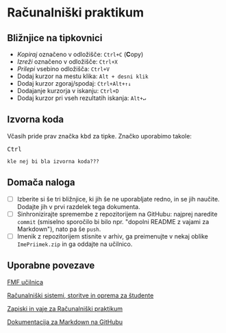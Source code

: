 <!-- glavni naslov -->
# Računalniški praktikum
<!-- To je komentar, ki bo na prikazanem Markdown-u skrit. 
     V tem besedilu so v komentarjih napisana navodila za reševanje. -->

<!-- 2. nivojski razdelek -->
## Bližnjice na tipkovnici

- *Kopiraj* označeno v odložišče: `Ctrl+C` (**C**opy)
- *Izreži* označeno v odložišče: `Ctrl+X`
- *Prilepi* vsebino odložišča: `Ctrl+V`
- Dodaj kurzor na mestu klika: `Alt + desni klik`
- Dodaj kurzor zgoraj/spodaj: `Ctrl+Alt+↑↓`
- Dodajanje kurzorja v iskanju: `Ctrl+D`
- Dodaj kurzor pri vseh rezultatih iskanja: `Alt+↵`

<!-- 2. nivojski razdelek -->
## Izvorna koda

Včasih pride prav značka <kbd>kbd</kbd> za tipke. Značko uporabimo takole:

<!-- začetek bloka z izvorno kodo -->
<kbd>Ctrl</kbd>

```kle nej bi bla izvorna koda???```
<!-- konec bloka z izvorno kodo -->

<!-- 2. nivojski razdelek -->
## Domača naloga 

<!-- Spodnji seznam bo pripravil seznam nalog. Na GitHubu bodo lepo vidna potrditvena polja, 
     VSCode pa bo prikazal samo oglate oklepaje. Ko nalogo opravite, si to lahko zabeležite tako,
     da spremenite [ ] v [x]. -->
- [ ] Izberite si še tri bližnjice, ki jih še ne uporabljate redno, in se jih naučite. 
      Dodajte jih v prvi razdelek tega dokumenta.
- [ ] Sinhronizirajte spremembe z repozitorijem na GitHubu: najprej naredite `commit` (smiselno sporočilo bi bilo npr. "dopolni README z vajami za Markdown"), nato pa še `push`.
- [ ] Imenik z repozitorijem stisnite v arhiv, ga preimenujte v nekaj oblike `ImePriimek.zip` in ga oddajte na učilnico.

<!-- 2. nivojski razdelek -->
## Uporabne povezave

[FMF učilnica](https://ucilnica.fmf.uni-lj.si/)

[Računalniški sistemi, storitve in oprema za študente]( https://ucilnica.fmf.uni-lj.si/mod/page/view.php?id=51619)

[Zapiski in vaje za Računalniški praktikum](http://katjabercic.github.io/racunalniski-praktikum)

[Dokumentacija za Markdown na GitHubu](https://docs.github.com/en/get-started/writing-on-github/getting-started-with-writing-and-formatting-on-github/basic-writing-and-formatting-syntax)